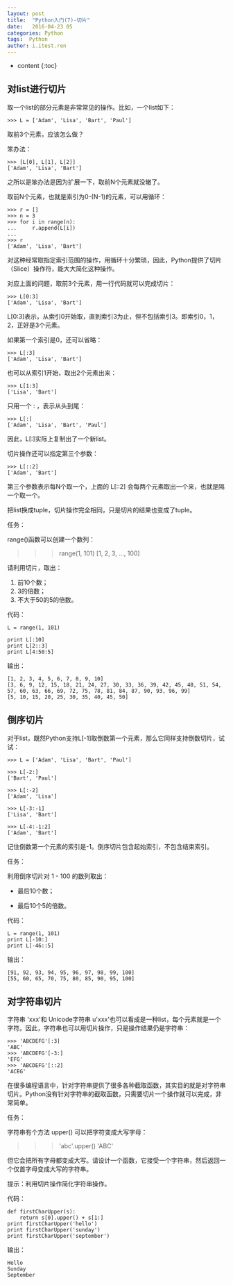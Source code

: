 ```yaml
---
layout: post
title:  "Python入门(7)-切片"
date:   2016-04-23 05
categories: Python
tags:  Python
author: i.itest.ren
---
```


* content
{:toc}






## 对list进行切片 ##

取一个list的部分元素是非常常见的操作。比如，一个list如下：

	>>> L = ['Adam', 'Lisa', 'Bart', 'Paul']

取前3个元素，应该怎么做？

笨办法：

	>>> [L[0], L[1], L[2]]
	['Adam', 'Lisa', 'Bart']

之所以是笨办法是因为扩展一下，取前N个元素就没辙了。

取前N个元素，也就是索引为0-(N-1)的元素，可以用循环：

	>>> r = []
	>>> n = 3
	>>> for i in range(n):
	...     r.append(L[i])
	... 
	>>> r
	['Adam', 'Lisa', 'Bart']

对这种经常取指定索引范围的操作，用循环十分繁琐，因此，Python提供了切片（Slice）操作符，能大大简化这种操作。

对应上面的问题，取前3个元素，用一行代码就可以完成切片：

	>>> L[0:3]
	['Adam', 'Lisa', 'Bart']

L[0:3]表示，从索引0开始取，直到索引3为止，但不包括索引3。即索引0，1，2，正好是3个元素。

如果第一个索引是0，还可以省略：

	>>> L[:3]
	['Adam', 'Lisa', 'Bart']

也可以从索引1开始，取出2个元素出来：

	>>> L[1:3]
	['Lisa', 'Bart']

只用一个 : ，表示从头到尾：

	>>> L[:]
	['Adam', 'Lisa', 'Bart', 'Paul']

因此，L[:]实际上复制出了一个新list。

切片操作还可以指定第三个参数：

	>>> L[::2]
	['Adam', 'Bart']

第三个参数表示每N个取一个，上面的 L[::2] 会每两个元素取出一个来，也就是隔一个取一个。

把list换成tuple，切片操作完全相同，只是切片的结果也变成了tuple。

任务：

range()函数可以创建一个数列：

>>> range(1, 101)
[1, 2, 3, ..., 100]

请利用切片，取出：

1. 前10个数；
2. 3的倍数；
3. 不大于50的5的倍数。

代码：

	L = range(1, 101)
	
	print L[:10]
	print L[2::3]
	print L[4:50:5]

输出：

	[1, 2, 3, 4, 5, 6, 7, 8, 9, 10]
	[3, 6, 9, 12, 15, 18, 21, 24, 27, 30, 33, 36, 39, 42, 45, 48, 51, 54, 57, 60, 63, 66, 69, 72, 75, 78, 81, 84, 87, 90, 93, 96, 99]
	[5, 10, 15, 20, 25, 30, 35, 40, 45, 50]

## 倒序切片 ##

对于list，既然Python支持L[-1]取倒数第一个元素，那么它同样支持倒数切片，试试：

	>>> L = ['Adam', 'Lisa', 'Bart', 'Paul']
	
	>>> L[-2:]
	['Bart', 'Paul']
	
	>>> L[:-2]
	['Adam', 'Lisa']
	
	>>> L[-3:-1]
	['Lisa', 'Bart']
	
	>>> L[-4:-1:2]
	['Adam', 'Bart']

记住倒数第一个元素的索引是-1。倒序切片包含起始索引，不包含结束索引。

任务：

利用倒序切片对 1 - 100 的数列取出：

* 最后10个数；

* 最后10个5的倍数。

代码：

	L = range(1, 101)
	print L[-10:]
	print L[-46::5]

输出：

	[91, 92, 93, 94, 95, 96, 97, 98, 99, 100]
	[55, 60, 65, 70, 75, 80, 85, 90, 95, 100]

## 对字符串切片 ##

字符串 'xxx'和 Unicode字符串 u'xxx'也可以看成是一种list，每个元素就是一个字符。因此，字符串也可以用切片操作，只是操作结果仍是字符串：

	>>> 'ABCDEFG'[:3]
	'ABC'
	>>> 'ABCDEFG'[-3:]
	'EFG'
	>>> 'ABCDEFG'[::2]
	'ACEG'

在很多编程语言中，针对字符串提供了很多各种截取函数，其实目的就是对字符串切片。Python没有针对字符串的截取函数，只需要切片一个操作就可以完成，非常简单。

任务：

字符串有个方法 upper() 可以把字符变成大写字母：

>>> 'abc'.upper()
'ABC'

但它会把所有字母都变成大写。请设计一个函数，它接受一个字符串，然后返回一个仅首字母变成大写的字符串。

提示：利用切片操作简化字符串操作。

代码：

	def firstCharUpper(s):
	    return s[0].upper() + s[1:]
	print firstCharUpper('hello')
	print firstCharUpper('sunday')
	print firstCharUpper('september')

输出：

	Hello
	Sunday
	September

